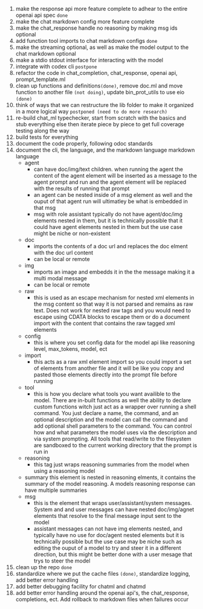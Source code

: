 1. make the response api more feature complete to adhear to the entire openai api spec ```done```
2. make the chat markdown config more feature complete
3. make the chat_response handle no reasoning by making msg ids optional
4. add function tool imports to chat markdown configs ```done```
5. make the streaming optional, as well as make the model output to the chat markdown optional
6. make a stdio stdout interface for interacting with the model
7. integrate with codex cli ```postpone```
8. refactor the code in chat_completion, chat_response, openai api, prompt_template.ml
9. clean up functions and definitions```(done)```, remove doc.ml and move function to another file ```(not doing)```, update bin_prot_utils to use eio ```(done)```
10. think of ways that we can restructure the lib folder to make it organized in a more logical way ```postponed (need to do more research)```
11. re-build chat_ml typechecker, start from scratch with the basics and stub everything else then iterate piece by piece to get full coverage testing along the way
12. build tests for everything
13. document the code properly, following odoc standards
14. document the cli, the language, and the markdown language
    markdown language
    - agent
        - can have doc/img/text children. when running the agent the content of the agent element will be inserted as a message to the agent prompt and run and the agent element will be replaced with the results of running that prompt
        - an agent can be nested inside of a msg element as well and the ouput of that agent run will ultimatley be what is embedded in that msg
        - msg with role assistant typically do not have agent/doc/img elements nested in them, but it is technically possible that it could have agent elements nested in them but the use case might be niche or non-existent
    - doc
        - imports the contents of a doc url and replaces the doc elment with the doc url content
        - can be local or remote
    - img
        - imports an image and embedds it in the the message making it a multi modal message
        - can be local or remote
    - raw
        - this is used as an escape mechanism for nested xml elements in the msg content so that way it is not parsed and remains as raw text. Does not work for nested raw tags and you would need to escape using CDATA blocks to escape them or do a document import with the content that contains the raw tagged xml elements
    - config
        - this is where you set config data for the model api like reasoning level, max_tokens, model, ect
    - import
        - this acts as a raw xml element import so you could import a set of elements from another file and it will be like you copy and pasted those elements directly into the prompt file before running
    - tool
        - this is how you declare what tools you want availible to the model. There are in-built functions as well the ability to declare custom functions witch just act as a wrapper over running a shell command. You just declare a name, the command, and an optional description and the model can call the command and add optional shell parameters to the command. You can control how and what parameters the model uses via the description and via system prompting. All tools that read/write to the filesystem are sandboxed to the current working directory that the prompt is run in
    - reasoning
        - this tag just wraps reasoning summaries from the model when using a reasoning model
    - summary
        this element is nested in reasoning elments, it contains the summary of the model reasoning. A models reasoning response can have multiple summaries
    - msg
        - this is the element that wraps user/assistant/system messages. System and and user messages can have nested doc/img/agnet elements that resolve to the final message input sent to the model
        - assistant messages can not have img elements nested, and typically have no use for doc/agent nested elements but it is technically possible but the use case may be niche such as editing the ouput of a model to try and steer it in a different direction, but this might be better done with a user mesage that trys to steer the model
15. clean up the repo ```done```
16. standardize where we put the cache files ```(done)```, standardize logging, add better error handling
17. add better debugging facility for chatml and chatmd
18. add better error handling around the openai api's, the chat_response, completions, ect. Add rollback to markdown files when failures occur